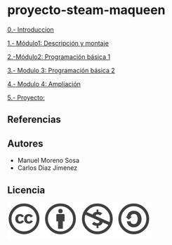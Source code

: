 # proyecto-steam-maqueen

[0.- Introduccion](Contenidos/introduccion.md)

[1.- Módulo1: Descripción y montaje](descripcion/montaje.md)

[2.-Módulo2: Programación básica 1](programacion/basica1.md)

[3.- Modulo 3: Programación básica 2](programacion/basica2.md)

[4.- Modulo 4: Ampliación](ampliacion.md)

[5.- Proyecto:](Contenidos/proyecto.md)

## Referencias 

## Autores

- Manuel Moreno Sosa
- Carlos Diaz Jimenez

## Licencia

![image](Contenidos/licencia.png)
